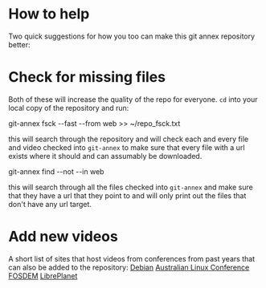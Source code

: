 How to help
=

Two quick suggestions for how you too can make this git annex repository better:

Check for missing files
=

Both of these will increase the quality of the repo for everyone.  `cd` into your local copy of the repository and run:

   git-annex fsck --fast --from web >> ~/repo_fsck.txt

this will search through the repository and will check each and every file and video checked into `git-annex` to make sure that every file with a url exists where it should and can assumably be downloaded.

   git-annex find --not --in web

this will search through all the files checked into `git-annex` and make sure that they have a url that they point to and will only print out the files that don't have any url target.

Add new videos
=

A short list of sites that host videos from conferences from past years that can also be added to the repository:
[Debian](http://meetings-archive.debian.net/pub/debian-meetings/)
[Australian Linux Conference](http://mirror.linux.org.au/linux.conf.au/)
[FOSDEM](http://video.fosdem.org/)
[LibrePlanet](http://libreplanet.org/wiki/LibrePlanet:Conference)
